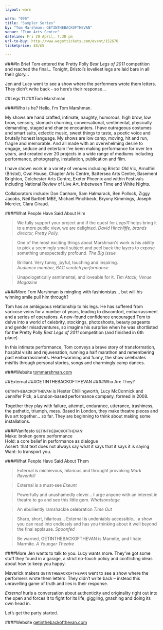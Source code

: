 ```yaml
---
layout: warn

warn: "006"
title: "Sampler Series"
by: "Tom Marshman; GETINTHEBACKOFTHEVAN"
venue: "Zion Arts Centre"
dateline: Fri 20 April, 7.30 pm
url-to-buy: http://www.wegottickets.com/event/152676
ticketprice: £8/£5

---
```

####In Brief
Tom entered the Pretty Polly *Best Legs of 2011* competition and reached the final&hellip; Tonight, Bristol’s loveliest legs are laid bare in all their glory&hellip;

Jen and Lucy went to see a show where the performers wrote them letters. They didn’t write back - so here’s their response&hellip;

##Legs 11
###Tom Marshman

####Who is he?
Hello, I'm Tom Marshman.

My shows are hand crafted, intimate, naughty, humorous, high brow, low brow, sensory, stomach churning, conversational, sentimental, physically demanding, staged and chance encounters. I have outrageous costumes and smart suits, eclectic music, sweet things to taste, a poetic voice and brutally honest language. My shows are low camp, moving, hit and run, fragile and memorable. And all made with an overwhelming desire to engage, seduce and entertain I’ve been making performance for over ten years, and created over 20 projects in a wide range of mediums including performance, photography, installation, publication and film. 

I have shown work in a variety of venues including Bristol Old Vic, Arnolfini (Bristol), Oval House, Chapter Arts Centre, Battersea Arts Centre, Basement Brighton, Colchester Arts Centre, Exeter Phoenix and within Festivals including National Review of Live Art, Inbetween Time and White Nights.

Collaborators include: Dan Canham, Sam Halmarack, Ben Pollock, Ziggy Jacobs,
Neil Bartlett MBE, Michael Pinchbeck, Bryony Kimmings, Joseph Mercier, Clara Giraud.

####What People Have Said About Him

>We fully support your project and if the quest for *Legs11* helps bring it to a more public view, we are delighted.
*David Hinchliffe, brands director, Pretty Polly.*

>One of the most exciting things about Marshman's work is his ability to pick a seemingly small subject and peel back the layers to expose something unexpectedly profound.
*The Big Issue*

>Brilliant.  Very funny, joyful, touching and inspiring.  
*Audience member, BAC scratch performance*

>Unapologetically sentimental, and loveable for it. 
*Tim Atack, Venue Magazine*


####More
Tom Marshman is mingling with fashionistas&hellip; but will his winning smile pull him through? 

Tom has an ambiguous relationship to his legs. He has suffered from varicose veins for a number of years, leading to discomfort, embarrassment and a series of operations. A new-found confidence encouraged Tom to delve into a world of celebrity, stockings, photoshoots, beauty pageants and gender misadventures, so imagine his surprise when he was shortlisted for the Pretty Polly *Best Legs of 2011* competition (and finished in 6th place).

In this intimate performance, Tom conveys a brave story of transformation, hospital visits and rejuvenation, running a half marathon and remembering past embarrassments. Heart-warming and funny, the show celebrates misfits through personal stories, songs and charmingly camp dances. 

####Website
[tommarshman.com](http://tommarshman.com/)   

##External
###GETINTHEBACKOFTHEVAN
####Who Are They?
<p><small>GETINTHEBACKOFTHEVAN</small> is Hester Chillingworth, Lucy McCormick and Jennifer Pick, a London-based performance company, formed in 2008.</p>

Together they play with failure, attempt, endurance, utterance, trashiness, the pathetic, triumph, mess.  Based in London, they make theatre pieces and live art together… so far.  They are beginning to think about making some installations.

####Vanifesto
<small>GETINTHEBACKOFTHEVAN:</small>   
Make: broken genre performance  
Hold: a core belief in performance as dialogue      
Assert: that text does not always say what it says that it says it is saying      
Want: to transport you.  

####What People Have Said About Them
>External is michievous, hilarious and throught provoking
*Mark Ravenhill*

>External is a must-see
*Exeunt*

>Powerfully and unashamedly clever&hellip; I urge anyone with an interest in theatre to go and see this little gem.
*Whatsonstage*

>An ebulliently ramshackle celebration
*Time Out*

>Sharp, short, hilarious… External is undeniably accessible… a show you can read into endlessly and has you thinking about it well beyond the final applause.
*Spoonfed*

>Be warned, GETINTHEBACKOFTHEVAN is Marmite, and I hate Marmite.
*A Younger Theatre*

####More
Jen wants to talk to you. Lucy wants more.
They’ve got some stuff they found in a garage, a strict no-touch policy and conflicting ideas about how to keep you happy.

Maverick makers <small>GETINTHEBACKOFTHEVAN</small> went to see a show where the performers wrote them letters. They didn’t write back – instead this unravelling game of truth and lies is their response.

*External* hurls a conversation about authenticity and originality right out into the open and forces it to fight for its life, giggling, gnashing and doing its own head in.

Let’s get the party started.

####Website
[getinthebackofthevan.com](http://www.getinthebackofthevan.com/)



